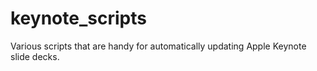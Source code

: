 # keynote_scripts

Various scripts that are handy for automatically updating Apple Keynote slide decks.
